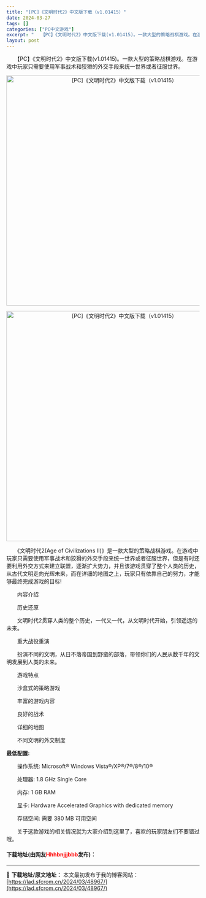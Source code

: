 ```yaml
---
title: "[PC]《文明时代2》中文版下载（v1.01415）"
date: 2024-03-27
tags: []
categories: ["PC中文游戏"]
excerpt: "　　【PC】《文明时代2》中文版下载(v1.01415)。一款大型的策略战棋游戏。在游戏中玩家只需要使用军事战术和狡猾的外交手段来统一世界或者征服世界。 　　《文明时代2(Age of Civilizations II)》是一款大型的策略战棋游戏。在游戏中玩家只需要使用军事战术和狡猾的外交手段来统一&hellip;"
layout: post
---
```


 <p>　　【PC】《文明时代2》中文版下载(v1.01415)。一款大型的策略战棋游戏。在游戏中玩家只需要使用军事战术和狡猾的外交手段来统一世界或者征服世界。</p> <p align="center"><img align="" border="0" src="https://lad.sfcrom.cn/wp-content/uploads/2024/03/20240327_66036b7be9876.webp" width="600" alt="[PC]《文明时代2》中文版下载（v1.01415）" /></p> <p align="center"><img align="" border="0" src="https://lad.sfcrom.cn/wp-content/uploads/2024/03/20240327_66036b7c5117d.webp" width="600" alt="[PC]《文明时代2》中文版下载（v1.01415）" /></p> <p>　　《文明时代2(Age of Civilizations II)》是一款大型的策略战棋游戏。在游戏中玩家只需要使用军事战术和狡猾的外交手段来统一世界或者征服世界，但是有时还要利用外交方式来建立联盟，逐渐扩大势力，并且该游戏贯穿了整个人类的历史，从古代文明走向光辉未来，而在详细的地图之上，玩家只有依靠自己的努力，才能够最终完成游戏的目标!</p> <p>　　内容介绍</p> <p>　　历史还原</p> <p>　　文明时代2贯穿人类的整个历史，一代又一代，从文明时代开始，引领遥远的未来。</p> <p>　　重大战役重演</p> <p>　　扮演不同的文明，从日不落帝国到野蛮的部落，带领你们的人民从数千年的文明发展到人类的未来。</p> <p>　　游戏特点</p> <p>　　沙盒式的策略游戏</p> <p>　　丰富的游戏内容</p> <p>　　良好的战术</p> <p>　　详细的地图</p> <p>　　不同文明的外交制度</p> <p><strong>最低配置:</strong></p> <p>　　操作系统: Microsoft&reg; Windows Vista&reg;/XP&reg;/7&reg;/8&reg;/10&reg;</p> <p>　　处理器: 1.8 GHz Single Core</p> <p>　　内存: 1 GB RAM</p> <p>　　显卡: Hardware Accelerated Graphics with dedicated memory</p> <p>　　存储空间: 需要 380 MB 可用空间</p> <p>　　关于这款游戏的相关情况就为大家介绍到这里了，喜欢的玩家朋友们不要错过哦。</p> <p><h4>下载地址(由网友<font color="red">Hhhbnjjjbbb</font>发布)：</h4></p> 

---
📖 **下载地址/原文地址：** 本文最初发布于我的博客网站：[https://lad.sfcrom.cn/2024/03/48967/](https://lad.sfcrom.cn/2024/03/48967/)
